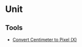 # Unit

## Tools

- [Convert Centimeter to Pixel (X)](https://www.unitconverters.net/typography/centimeter-to-pixel-x.htm)
